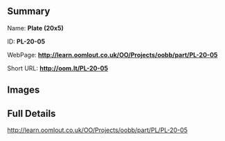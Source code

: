 

## Summary
 
Name: __Plate (20x5)__

ID: __PL-20-05__

WebPage: __http://learn.oomlout.co.uk/OO/Projects/oobb/part/PL-20-05__

Short URL: __http://oom.lt/PL-20-05__


## Images




## Full Details

 http://learn.oomlout.co.uk/OO/Projects/oobb/part/PL/PL-20-05

